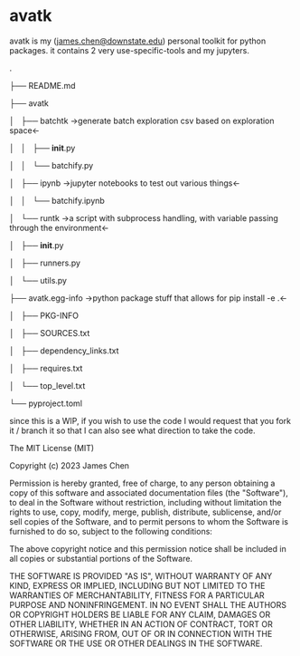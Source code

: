 # avatk

avatk is my (james.chen@downstate.edu) personal toolkit for python packages. it contains 2 very use-specific-tools and
my jupyters.

.

├── README.md

├── avatk

│   ├── batchtk ->generate batch exploration csv based on exploration space<-

│   │   ├── __init__.py

│   │   └── batchify.py 

│   ├── ipynb ->jupyter notebooks to test out various things<-

│   │   └── batchify.ipynb

│   └── runtk ->a script with subprocess handling, with variable passing through the environment<-

│       ├── __init__.py

│       ├── runners.py 

│       └── utils.py

├── avatk.egg-info ->python package stuff that allows for pip install -e .<-

│   ├── PKG-INFO

│   ├── SOURCES.txt

│   ├── dependency_links.txt

│   ├── requires.txt

│   └── top_level.txt

└── pyproject.toml

since this is a WIP, if you wish to use the code I would request that you fork it / branch it so that I can also see 
what direction to take the code.

The MIT License (MIT)

Copyright (c) 2023 James Chen

Permission is hereby granted, free of charge, to any person obtaining a copy
of this software and associated documentation files (the "Software"), to deal
in the Software without restriction, including without limitation the rights
to use, copy, modify, merge, publish, distribute, sublicense, and/or sell
copies of the Software, and to permit persons to whom the Software is
furnished to do so, subject to the following conditions:

The above copyright notice and this permission notice shall be included in all
copies or substantial portions of the Software.

THE SOFTWARE IS PROVIDED "AS IS", WITHOUT WARRANTY OF ANY KIND, EXPRESS OR
IMPLIED, INCLUDING BUT NOT LIMITED TO THE WARRANTIES OF MERCHANTABILITY,
FITNESS FOR A PARTICULAR PURPOSE AND NONINFRINGEMENT. IN NO EVENT SHALL THE
AUTHORS OR COPYRIGHT HOLDERS BE LIABLE FOR ANY CLAIM, DAMAGES OR OTHER
LIABILITY, WHETHER IN AN ACTION OF CONTRACT, TORT OR OTHERWISE, ARISING FROM,
OUT OF OR IN CONNECTION WITH THE SOFTWARE OR THE USE OR OTHER DEALINGS IN THE
SOFTWARE.
